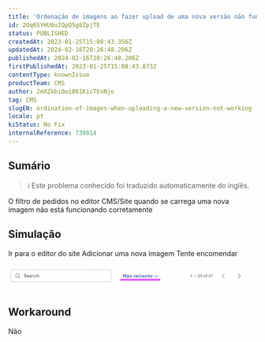 ```yaml
---
title: 'Ordenação de imagens ao fazer upload de uma nova versão não funcionando'
id: 2Oq65YHU6uIQpQ5g8ZpjTE
status: PUBLISHED
createdAt: 2023-01-25T15:08:43.356Z
updatedAt: 2024-02-16T20:26:48.206Z
publishedAt: 2024-02-16T20:26:48.206Z
firstPublishedAt: 2023-01-25T15:08:43.873Z
contentType: knownIssue
productTeam: CMS
author: 2mXZkbi0oi061KicTExNjo
tag: CMS
slugEN: ordination-of-images-when-uploading-a-new-version-not-working
locale: pt
kiStatus: No Fix
internalReference: 739814
---
```


## Sumário

>ℹ️ Este problema conhecido foi traduzido automaticamente do inglês.


O filtro de pedidos no editor CMS/Site quando se carrega uma nova imagem não está funcionando corretamente


##

## Simulação


Ir para o editor do site
Adicionar uma nova imagem
Tente encomendar

 ![](https://raw.githubusercontent.com/vtexdocs/help-center-content/refs/heads/main/docs/pt/known-issues/CMS/ordenacao-de-imagens-ao-fazer-upload-de-uma-nova-versao-nao-funcionando_1.png)


##

## Workaround


Não




